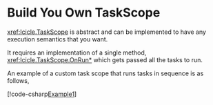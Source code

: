 # Build You Own TaskScope

<xref:Icicle.TaskScope> is abstract and can be implemented
to have any execution semantics that you want.

It requires an implementation of a single method,
<xref:Icicle.TaskScope.OnRun*>
which gets passed all the tasks to run.

An example of a custom task scope that runs tasks in sequence
is as follows,

[!code-csharp[Example1](../../Icicle.Tests/Examples/SerialExecution.cs#Example1)]
